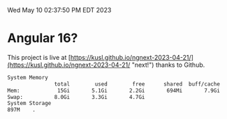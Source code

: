 Wed May 10 02:37:50 PM EDT 2023

# Angular 16?


This project is live at [https://kusl.github.io/ngnext-2023-04-21/](https://kusl.github.io/ngnext-2023-04-21/ "next!") thanks to Github.

```bash
System Memory
               total        used        free      shared  buff/cache   available
Mem:            15Gi       5.1Gi       2.2Gi       694Mi       7.9Gi       9.1Gi
Swap:          8.0Gi       3.3Gi       4.7Gi
System Storage
897M	.
```
